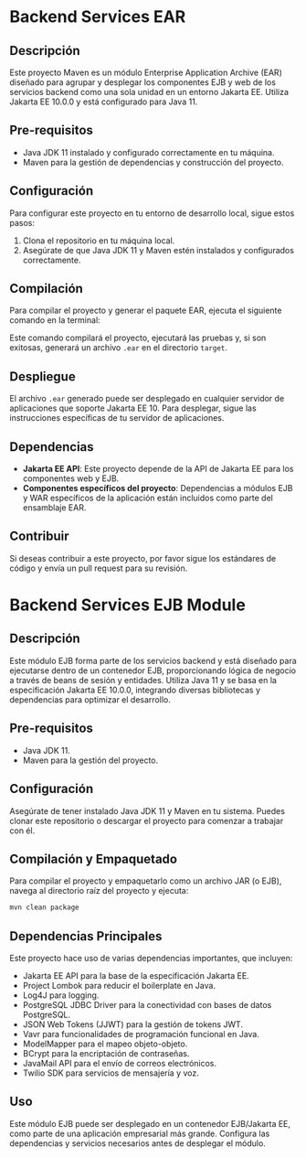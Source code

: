 # Backend Services EAR

## Descripción

Este proyecto Maven es un módulo Enterprise Application Archive (EAR) diseñado para agrupar y desplegar los componentes EJB y web de los servicios backend como una sola unidad en un entorno Jakarta EE. Utiliza Jakarta EE 10.0.0 y está configurado para Java 11.

## Pre-requisitos

- Java JDK 11 instalado y configurado correctamente en tu máquina.
- Maven para la gestión de dependencias y construcción del proyecto.

## Configuración

Para configurar este proyecto en tu entorno de desarrollo local, sigue estos pasos:

1. Clona el repositorio en tu máquina local.
2. Asegúrate de que Java JDK 11 y Maven estén instalados y configurados correctamente.

## Compilación

Para compilar el proyecto y generar el paquete EAR, ejecuta el siguiente comando en la terminal:


Este comando compilará el proyecto, ejecutará las pruebas y, si son exitosas, generará un archivo `.ear` en el directorio `target`.

## Despliegue

El archivo `.ear` generado puede ser desplegado en cualquier servidor de aplicaciones que soporte Jakarta EE 10. Para desplegar, sigue las instrucciones específicas de tu servidor de aplicaciones.

## Dependencias

- **Jakarta EE API**: Este proyecto depende de la API de Jakarta EE para los componentes web y EJB.
- **Componentes específicos del proyecto**: Dependencias a módulos EJB y WAR específicos de la aplicación están incluidos como parte del ensamblaje EAR.

## Contribuir

Si deseas contribuir a este proyecto, por favor sigue los estándares de código y envía un pull request para su revisión.


# Backend Services EJB Module

## Descripción

Este módulo EJB forma parte de los servicios backend y está diseñado para ejecutarse dentro de un contenedor EJB, proporcionando lógica de negocio a través de beans de sesión y entidades. Utiliza Java 11 y se basa en la especificación Jakarta EE 10.0.0, integrando diversas bibliotecas y dependencias para optimizar el desarrollo.

## Pre-requisitos

- Java JDK 11.
- Maven para la gestión del proyecto.

## Configuración

Asegúrate de tener instalado Java JDK 11 y Maven en tu sistema. Puedes clonar este repositorio o descargar el proyecto para comenzar a trabajar con él.

## Compilación y Empaquetado

Para compilar el proyecto y empaquetarlo como un archivo JAR (o EJB), navega al directorio raíz del proyecto y ejecuta:

```bash
mvn clean package
```

## Dependencias Principales

Este proyecto hace uso de varias dependencias importantes, que incluyen:

- Jakarta EE API para la base de la especificación Jakarta EE.
- Project Lombok para reducir el boilerplate en Java.
- Log4J para logging.
- PostgreSQL JDBC Driver para la conectividad con bases de datos PostgreSQL.
- JSON Web Tokens (JJWT) para la gestión de tokens JWT.
- Vavr para funcionalidades de programación funcional en Java.
- ModelMapper para el mapeo objeto-objeto.
- BCrypt para la encriptación de contraseñas.
- JavaMail API para el envío de correos electrónicos.
- Twilio SDK para servicios de mensajería y voz.

## Uso
Este módulo EJB puede ser desplegado en un contenedor EJB/Jakarta EE, como parte de una aplicación empresarial más grande. Configura las dependencias y servicios necesarios antes de desplegar el módulo.



